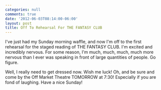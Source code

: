 ```yaml
---
categories: null
comments: true
date: '2012-06-03T08:14:00-06:00'
layout: post
title: Off To Rehearsal For THE FANTASY CLUB
---
```


I've just had my Sunday morning waffle, and now I'm off to the first rehearsal for the staged reading of THE FANTASY CLUB. I'm excited and incredibly nervous. For some reason, I'm much, much, much, much more nervous than I ever was speaking in front of large quantities of people. Go figure.

Well, I really need to get dressed now. Wish me luck! Oh, and be sure and come by the Off Market Theatre TOMORROW at 7:30! Especially if you are fond of laughing. Have a nice Sunday!